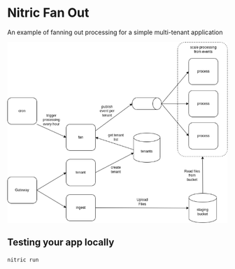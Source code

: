 # Nitric Fan Out

An example of fanning out processing for a simple multi-tenant application

![diagram](diagram.png)

## Testing your app locally

`nitric run`